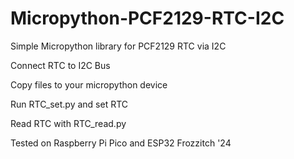 # Micropython-PCF2129-RTC-I2C
Simple Micropython library for PCF2129 RTC via I2C

Connect RTC to I2C Bus 

Copy files to your micropython device

Run RTC_set.py and set RTC

Read RTC with RTC_read.py



Tested on Raspberry Pi Pico and ESP32
Frozzitch '24
